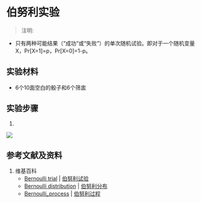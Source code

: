# 伯努利实验

> 注明:
>  
- 只有两种可能结果（“成功”或“失败”）的单次随机试验。即对于一个随机变量X，Pr[X=1]=p，Pr[X=0]=1-p。

## 实验材料

- 6个10面空白的骰子和6个筛盅

## 实验步骤

1. 

![](/images/概率/随机变量及其分布/伯努利实验/1a.jpg)

## 参考文献及资料

1. 维基百科
	- [Bernoulli trial](https://en.wikipedia.org/wiki/Bernoulli_trial) | [伯努利试验](https://zh.wikipedia.org/wiki/伯努利试验) 
	- [Bernoulli distribution](https://en.wikipedia.org/wiki/Bernoulli_distribution) | [伯努利分布](https://zh.wikipedia.org/wiki/伯努利分布) 
	- [Bernoulli_process](https://en.wikipedia.org/wiki/Bernoulli_process) | [伯努利过程](https://zh.wikipedia.org/wiki/伯努利过程) 